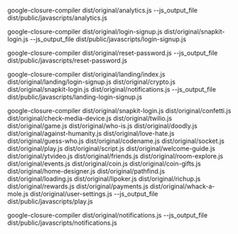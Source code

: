 <!-- These are commands for compile javascript files -->

google-closure-compiler dist/original/analytics.js --js_output_file dist/public/javascripts/analytics.js

google-closure-compiler dist/original/login-signup.js dist/original/snapkit-login.js --js_output_file dist/public/javascripts/login-signup.js

google-closure-compiler dist/original/reset-password.js --js_output_file dist/public/javascripts/reset-password.js

google-closure-compiler dist/original/landing/index.js dist/original/landing/login-signup.js dist/original/crypto.js dist/original/snapkit-login.js dist/original/notifications.js --js_output_file dist/public/javascripts/landing-login-signup.js

google-closure-compiler dist/original/snapkit-login.js dist/original/confetti.js dist/original/check-media-device.js dist/original/twilio.js dist/original/game.js dist/original/who-is.js dist/original/doodly.js dist/original/against-humanity.js dist/original/love-hate.js dist/original/guess-who.js dist/original/codename.js dist/original/socket.js dist/original/play.js dist/original/script.js dist/original/welcome-guide.js dist/original/ytvideo.js dist/original/friends.js dist/original/room-explore.js dist/original/events.js dist/original/coin.js dist/original/coin-gifts.js dist/original/home-designer.js dist/original/pathfind.js dist/original/loading.js dist/original/lipoker.js dist/original/richup.js dist/original/rewards.js dist/original/payments.js dist/original/whack-a-mole.js dist/original/user-settings.js --js_output_file dist/public/javascripts/play.js

google-closure-compiler dist/original/notifications.js --js_output_file dist/public/javascripts/notifications.js